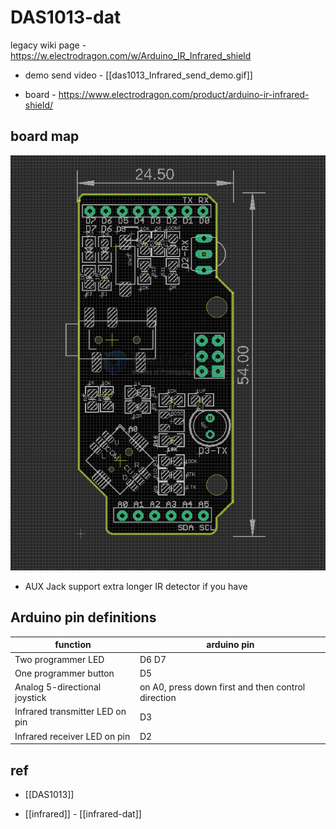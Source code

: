 
# DAS1013-dat

legacy wiki page - https://w.electrodragon.com/w/Arduino_IR_Infrared_shield

- demo send video - [[das1013_Infrared_send_demo.gif]]

- board - https://www.electrodragon.com/product/arduino-ir-infrared-shield/


## board map 

![](2024-10-24-16-41-41.png)

- AUX Jack support extra longer IR detector if you have 

## Arduino pin definitions 

| function                        | arduino pin                                        |
| ------------------------------- | -------------------------------------------------- |
| Two programmer LED              | D6 D7                                              |
| One programmer button           | D5                                                 |
| Analog 5-directional joystick   | on A0, press down first and then control direction |
| Infrared transmitter LED on pin | D3                                                 |
| Infrared receiver LED on pin    | D2                                                 |





## ref 

- [[DAS1013]]

- [[infrared]] - [[infrared-dat]]